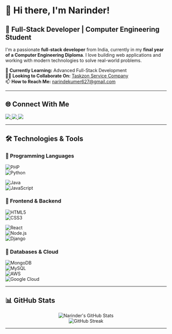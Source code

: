 # 👋 Hi there, I'm Narinder!  

## 🚀 Full-Stack Developer | Computer Engineering Student  

I'm a passionate **full-stack developer** from India, currently in my **final year of a Computer Engineering Diploma**. I love building web applications and working with modern technologies to solve real-world problems.  

🔹 **Currently Learning:** Advanced Full-Stack Development  
👨‍💻 **Looking to Collaborate On:** [Taskzon Service Company](https://Taskzon.com)  
📫 **How to Reach Me:** [narindekumer627@gmail.com](mailto:narindekumer627@gmail.com)  

---

## 🌐 Connect With Me  
<p align="left">
  <a href="https://www.linkedin.com/in/narinder-bb7b25286?utm_source=share&utm_campaign=share_via&utm_content=profile&utm_medium=android_app" target="_blank">
    <img src="https://img.shields.io/badge/LinkedIn-%230077B5.svg?&style=for-the-badge&logo=linkedin&logoColor=white" />
  </a>
  <a href="https://www.facebook.com/share/1BsVw6HAK7/" target="_blank">
    <img src="https://img.shields.io/badge/Facebook-%231877F2.svg?&style=for-the-badge&logo=facebook&logoColor=white" />
  </a>
  <a href="https://instagram.com/narinderraj999" target="_blank">
    <img src="https://img.shields.io/badge/Instagram-%23E4405F.svg?&style=for-the-badge&logo=instagram&logoColor=white" />
  </a>
</p>

---

## 🛠️ Technologies & Tools  

### 🔹 Programming Languages  

![PHP](https://img.shields.io/badge/PHP-%23777BB4.svg?&style=for-the-badge&logo=php&logoColor=white)  
![Python](https://img.shields.io/badge/Python-%233776AB.svg?&style=for-the-badge&logo=python&logoColor=white)  

![Java](https://img.shields.io/badge/Java-%23ED8B00.svg?&style=for-the-badge&logo=java&logoColor=white)  
![JavaScript](https://img.shields.io/badge/JavaScript-%23F7DF1E.svg?&style=for-the-badge&logo=javascript&logoColor=black)  

### 🔹 Frontend & Backend  
![HTML5](https://img.shields.io/badge/HTML5-%23E34F26.svg?&style=for-the-badge&logo=html5&logoColor=white)  
![CSS3](https://img.shields.io/badge/CSS3-%231572B6.svg?&style=for-the-badge&logo=css3&logoColor=white)  

![React](https://img.shields.io/badge/React-%2361DAFB.svg?&style=for-the-badge&logo=react&logoColor=black)  
![Node.js](https://img.shields.io/badge/Node.js-%23339933.svg?&style=for-the-badge&logo=node.js&logoColor=white)  
![Django](https://img.shields.io/badge/Django-%23092E20.svg?&style=for-the-badge&logo=django&logoColor=white)  

### 🔹 Databases & Cloud  
![MongoDB](https://img.shields.io/badge/MongoDB-%2347A248.svg?&style=for-the-badge&logo=mongodb&logoColor=white)  
![MySQL](https://img.shields.io/badge/MySQL-%2300f.svg?&style=for-the-badge&logo=mysql&logoColor=white)  
![AWS](https://img.shields.io/badge/AWS-%23FF9900.svg?&style=for-the-badge&logo=amazon-aws&logoColor=white)  
![Google Cloud](https://img.shields.io/badge/Google%20Cloud-%234285F4.svg?&style=for-the-badge&logo=google-cloud&logoColor=white)  

---

## 📊 GitHub Stats  
<p align="center">
  <img src="https://github-readme-stats.vercel.app/api?username=NarinderRaj999&show_icons=true&theme=radical" alt="Narinder's GitHub Stats" />
  <br />
  <img src="https://github-readme-streak-stats.herokuapp.com/?user=NarinderRaj999&theme=radical" alt="GitHub Streak" />
</p>

---
